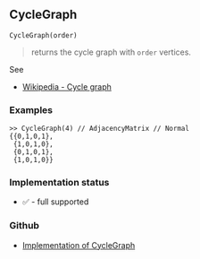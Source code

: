 ## CycleGraph

```
CycleGraph(order)
```

> returns the cycle graph with `order` vertices.
 
See
* [Wikipedia - Cycle graph](https://en.wikipedia.org/wiki/Cycle_graph) 

### Examples

```
>> CycleGraph(4) // AdjacencyMatrix // Normal 
{{0,1,0,1},
 {1,0,1,0},
 {0,1,0,1},
 {1,0,1,0}}
```






### Implementation status

* &#x2705; - full supported

### Github

* [Implementation of CycleGraph](https://github.com/axkr/symja_android_library/blob/master/symja_android_library/matheclipse-core/src/main/java/org/matheclipse/core/builtin/GraphDataFunctions.java#L163) 
